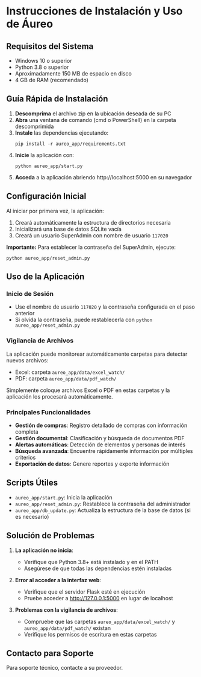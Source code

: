 # Instrucciones de Instalación y Uso de Áureo

## Requisitos del Sistema

- Windows 10 o superior
- Python 3.8 o superior
- Aproximadamente 150 MB de espacio en disco
- 4 GB de RAM (recomendado)

## Guía Rápida de Instalación

1. **Descomprima** el archivo zip en la ubicación deseada de su PC
2. **Abra** una ventana de comando (cmd o PowerShell) en la carpeta descomprimida
3. **Instale** las dependencias ejecutando:
   ```
   pip install -r aureo_app/requirements.txt
   ```
4. **Inicie** la aplicación con:
   ```
   python aureo_app/start.py
   ```
5. **Acceda** a la aplicación abriendo http://localhost:5000 en su navegador

## Configuración Inicial

Al iniciar por primera vez, la aplicación:

1. Creará automáticamente la estructura de directorios necesaria
2. Inicializará una base de datos SQLite vacía 
3. Creará un usuario SuperAdmin con nombre de usuario `117020`

**Importante:** Para establecer la contraseña del SuperAdmin, ejecute:
```
python aureo_app/reset_admin.py
```

## Uso de la Aplicación

### Inicio de Sesión

- Use el nombre de usuario `117020` y la contraseña configurada en el paso anterior
- Si olvida la contraseña, puede restablecerla con `python aureo_app/reset_admin.py`

### Vigilancia de Archivos

La aplicación puede monitorear automáticamente carpetas para detectar nuevos archivos:

- Excel: carpeta `aureo_app/data/excel_watch/`
- PDF: carpeta `aureo_app/data/pdf_watch/`

Simplemente coloque archivos Excel o PDF en estas carpetas y la aplicación los procesará automáticamente.

### Principales Funcionalidades

- **Gestión de compras**: Registro detallado de compras con información completa
- **Gestión documental**: Clasificación y búsqueda de documentos PDF
- **Alertas automáticas**: Detección de elementos y personas de interés
- **Búsqueda avanzada**: Encuentre rápidamente información por múltiples criterios
- **Exportación de datos**: Genere reportes y exporte información

## Scripts Útiles

- `aureo_app/start.py`: Inicia la aplicación
- `aureo_app/reset_admin.py`: Restablece la contraseña del administrador
- `aureo_app/db_update.py`: Actualiza la estructura de la base de datos (si es necesario)

## Solución de Problemas

1. **La aplicación no inicia**:
   - Verifique que Python 3.8+ está instalado y en el PATH
   - Asegúrese de que todas las dependencias estén instaladas

2. **Error al acceder a la interfaz web**:
   - Verifique que el servidor Flask esté en ejecución
   - Pruebe acceder a http://127.0.0.1:5000 en lugar de localhost

3. **Problemas con la vigilancia de archivos**:
   - Compruebe que las carpetas `aureo_app/data/excel_watch/` y `aureo_app/data/pdf_watch/` existan
   - Verifique los permisos de escritura en estas carpetas

## Contacto para Soporte

Para soporte técnico, contacte a su proveedor.